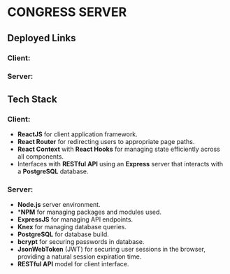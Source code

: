 # CONGRESS SERVER

## Deployed Links

### Client:

### Server:

## Tech Stack

### Client:

* **ReactJS** for client application framework.
* **React Router** for redirecting users to appropriate page paths.
* **React Context** with **React Hooks** for managing state efficiently across all components.
* Interfaces with **RESTful API** using an **Express** server that interacts with a **PostgreSQL** database.

### Server:

* **Node.js** server environment.
* ***NPM** for managing packages and modules used.
* **ExpressJS** for managing API endpoints.
* **Knex** for managing database queries.
* **PostgreSQL** for database build.
* **bcrypt** for securing passwords in database.
* **JsonWebToken** (JWT) for securing user sessions in the browser, providing a natural session expiration time.
* **RESTful API** model for client interface.